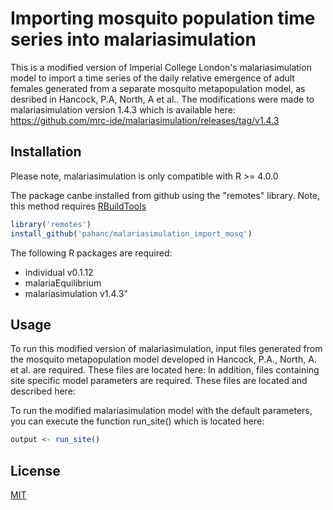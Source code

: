 
# Importing mosquito population time series into malariasimulation

This is a modified version of Imperial College London's malariasimulation model to import a time series of the daily relative emergence of adult females generated from a separate mosquito metapopulation model, as desribed in Hancock, P.A, North, A et al.. The modifications were made to malariasimulation version 1.4.3 which is available here:
https://github.com/mrc-ide/malariasimulation/releases/tag/v1.4.3

## Installation

Please note, malariasimulation is only compatible with R >= 4.0.0

The package canbe installed from github using the "remotes" library. Note, this
method requires [RBuildTools](https://cran.r-project.org/bin/windows/Rtools/)

```R
library('remotes')
install_github('pahanc/malariasimulation_import_mosq')
```

The following R packages are required:
* individual v0.1.12
* malariaEquilibrium 
* malariasimulation v1.4.3"

## Usage

To run this modified version of malariasimulation, input files generated from the mosquito metapopulation model developed in Hancock, P.A., North, A. et al. are required. These files are located here: 
In addition, files containing site specific model parameters are required. These files are located and described here:

To run the modified malariasimulation model with the default parameters, you
can execute the function run_site() which is located here:

```R
output <- run_site()
```



## License
[MIT](https://choosealicense.com/licenses/mit/)

